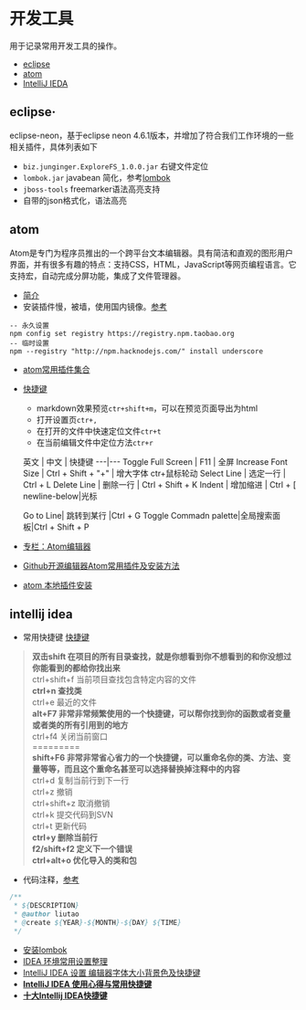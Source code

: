 # 开发工具
用于记录常用开发工具的操作。
* [eclipse](#eclipse)
* [atom](#atom)
* [IntelliJ IEDA](#intellij-idea)

## eclipse·
eclipse-neon，基于eclipse neon 4.6.1版本，并增加了符合我们工作环境的一些相关插件，具体列表如下
* `biz.junginger.ExploreFS_1.0.0.jar` 右键文件定位
* `lombok.jar` javabean 简化，参考[lombok](https://projectlombok.org/)
* `jboss-tools` freemarker语法高亮支持
* 自带的json格式化，语法高亮

## atom
Atom是专门为程序员推出的一个跨平台文本编辑器。具有简洁和直观的图形用户界面，并有很多有趣的特点：支持CSS，HTML，JavaScript等网页编程语言。它支持宏，自动完成分屏功能，集成了文件管理器。  

* [简介](http://www.open-open.com/lib/view/open1457082318187.html)
* 安装插件慢，被墙，使用国内镜像。[参考](http://blog.csdn.net/dqliangjun/article/details/52075641)
```
-- 永久设置
npm config set registry https://registry.npm.taobao.org
-- 临时设置
npm --registry "http://npm.hacknodejs.com/" install underscore
```

* [atom常用插件集合](https://github.com/kompasim/atom-plugins)
* [快捷键](http://blog.csdn.net/crper/article/details/45674649)
  * markdown效果预览`ctr+shift+m`，可以在预览页面导出为html
  * 打开设置页`ctr+,`
  * 在打开的文件中快速定位文件`ctr+t`
  * 在当前编辑文件中定位方法`ctr+r`  


  英文 | 中文 | 快捷键
  ---|---
  Toggle Full Screen | F11 | 全屏
  Increase Font Size | Ctrl + Shift + "+" | 增大字体 ctr+鼠标轮动
  Select Line	| 选定一行 | Ctrl + L
  Delete Line	| 删除一行 | Ctrl + Shift + K
  Indent | 增加缩进 | Ctrl + [
  newline-below|光标

  Go to Line|	跳转到某行	|Ctrl + G
  Toggle Commadn palette|全局搜索面板|Ctrl + Shift + P
* [专栏：Atom编辑器](http://blog.csdn.net/crper/article/details/45674649)
* [Github开源编辑器Atom常用插件及安装方法](http://blog.csdn.net/mduanfire/article/details/50278591)
* [atom 本地插件安装](http://jingyan.baidu.com/article/375c8e19c3105a25f2a22901.html)

## intellij idea
* 常用快捷键  [快捷键](#IntelliJ-IDEA-keys)
>**双击shift 在项目的所有目录查找，就是你想看到你不想看到的和你没想过你能看到的都给你找出来**  
 ctrl+shift+f 当前项目查找包含特定内容的文件  
 **ctrl+n 查找类**  
 ctrl+e 最近的文件  
 **alt+F7 非常非常频繁使用的一个快捷键，可以帮你找到你的函数或者变量或者类的所有引用到的地方**    
 ctrl+f4 关闭当前窗口  
 =========  
 **shift+F6 非常非常省心省力的一个快捷键，可以重命名你的类、方法、变量等等，而且这个重命名甚至可以选择替换掉注释中的内容**  
 ctrl+d 复制当前行到下一行  
 ctrl+z 撤销  
 ctrl+shift+z 取消撤销  
 ctrl+k 提交代码到SVN  
 ctrl+t 更新代码  
 **ctrl+y 删除当前行**  
 **f2/shift+f2 定义下一个错误**  
 **ctrl+alt+o 优化导入的类和包**  


* 代码注释，[参考](https://my.oschina.net/baishi/blog/612641)
```java
/**
 * ${DESCRIPTION}
 * @author liutao
 * @create ${YEAR}-${MONTH}-${DAY} ${TIME}
 */
```


* [安装lombok](http://blog.csdn.net/hinstenyhisoka/article/details/50468271)
* [IDEA 环境常用设置整理](http://blog.csdn.net/lk_blog/article/details/43115903)
* [IntelliJ IDEA 设置 编辑器字体大小背景色及快捷键](http://blog.csdn.net/lifuxiangcaohui/article/details/38822649)
* [**IntelliJ IDEA 使用心得与常用快捷键**](http://www.blogjava.net/rockblue1988/archive/2014/10/25/418994.html)
* [**十大Intellij IDEA快捷键**](http://blog.csdn.net/dc_726/article/details/42784275)
